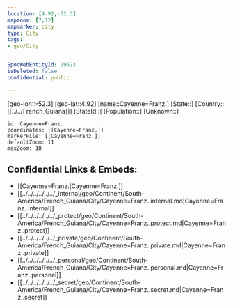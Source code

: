 ```yaml
---
location: [4.92,-52.3]
mapzoom: [7,12] 
mapmarker: city 
type: City
tags:
- geo/City


SpocWebEntityId: 29523
isDeleted: false
confidential: public

---
```

[geo-lon::-52.3]
[geo-lat::4.92]
[name::Cayenne=Franz.]
[State::]
[Country::[[../../French_Guiana]]]
[StateId::]
[Population::]
[Unknown::]


```leaflet
id: Cayenne=Franz.
coordinates: [[Cayenne=Franz.]]
markerFile: [[Cayenne=Franz.]]
defaultZoom: 11 
maxZoom: 18
```


## Confidential Links & Embeds: 
- [[Cayenne=Franz.|Cayenne=Franz.]] 
- [[../../../../../../_internal/geo/Continent/South-America/French_Guiana/City/Cayenne=Franz..internal.md|Cayenne=Franz..internal]] 
- [[../../../../../../_protect/geo/Continent/South-America/French_Guiana/City/Cayenne=Franz..protect.md|Cayenne=Franz..protect]] 
- [[../../../../../../_private/geo/Continent/South-America/French_Guiana/City/Cayenne=Franz..private.md|Cayenne=Franz..private]] 
- [[../../../../../../_personal/geo/Continent/South-America/French_Guiana/City/Cayenne=Franz..personal.md|Cayenne=Franz..personal]] 
- [[../../../../../../_secret/geo/Continent/South-America/French_Guiana/City/Cayenne=Franz..secret.md|Cayenne=Franz..secret]] 
